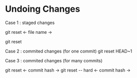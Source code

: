 # Undoing Changes

Case 1 : staged changes

git reset <- file name ->

git reset


Case 2 : commited changes (for one commit)
git reset HEAD~1

Case 3 : commited changes (for many commits)

git reset <- commit hash ->
git reset -- hard <- commit hash ->
